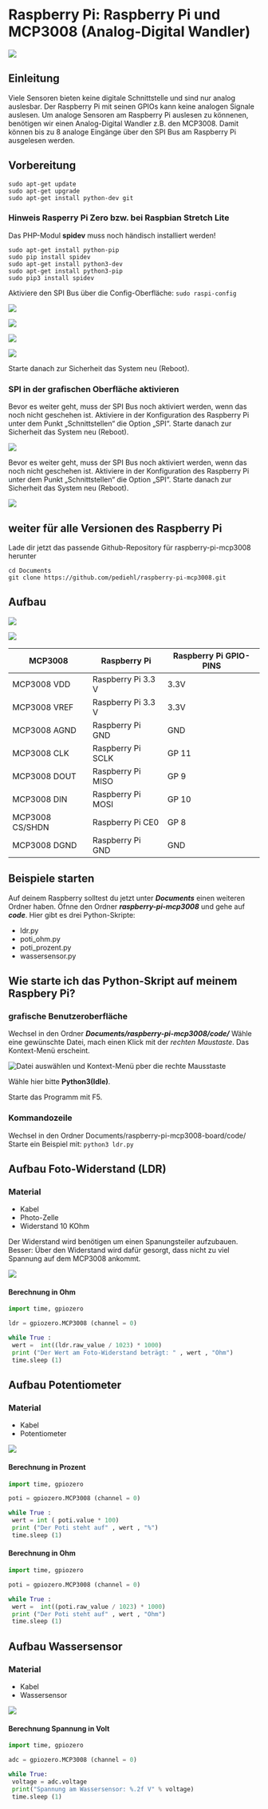 # Raspberry Pi: Raspberry Pi und MCP3008 (Analog-Digital Wandler)

![](images/20170114_192104.jpg)

## Einleitung
Viele Sensoren bieten keine digitale Schnittstelle und sind nur analog auslesbar.
Der Raspberry Pi mit seinen GPIOs kann keine analogen Signale auslesen. Um analoge Sensoren am Raspberry Pi auslesen zu könnenen, benötigen wir einen Analog-Digital Wandler z.B. den MCP3008. Damit können bis zu 8 analoge Eingänge über den SPI Bus am Raspberry Pi ausgelesen werden.

## Vorbereitung
```
sudo apt-get update
sudo apt-get upgrade
sudo apt-get install python-dev git
```

### Hinweis Rasperry Pi Zero bzw. bei Raspbian Stretch Lite
Das PHP-Modul **spidev** muss noch händisch installiert werden!

```
sudo apt-get install python-pip
sudo pip install spidev
sudo apt-get install python3-dev
sudo apt-get install python3-pip
sudo pip3 install spidev
```

Aktiviere den SPI Bus über die Config-Oberfläche: `sudo raspi-config`

![](images/raspi-config1.png)

![](images/raspi-config2.png)

![](images/raspi-config3.png)

![](images/raspi-config4.png)

Starte danach zur Sicherheit das System neu (Reboot).

### SPI in der grafischen Oberfläche aktivieren
Bevor es weiter geht, muss der SPI Bus noch aktiviert werden, wenn das noch nicht geschehen ist. Aktiviere in der Konfiguration des Raspberry Pi unter dem Punkt „Schnittstellen“ die Option „SPI“. Starte danach zur Sicherheit das System neu (Reboot).

![](images/spi_raspberry-pi.png)

Bevor es weiter geht, muss der SPI Bus noch aktiviert werden, wenn das noch nicht geschehen ist. Aktiviere in der Konfiguration des Raspberry Pi unter dem Punkt „Schnittstellen“ die Option „SPI“. Starte danach zur Sicherheit das System neu (Reboot).

![](images/spi_raspberry-pi.png)

## weiter für alle Versionen des Raspberry Pi

Lade dir jetzt das passende Github-Repository für raspberry-pi-mcp3008 herunter

```
cd Documents
git clone https://github.com/pediehl/raspberry-pi-mcp3008.git
```


## Aufbau
![](images/mcp3008_raspberry_Steckplatine.png)

![](images/mcp3008_Schaltplan.png)

MCP3008         | Raspberry Pi       | Raspberry Pi GPIO-PINS
----------------|--------------------|-----------------------
MCP3008 VDD     | Raspberry Pi 3.3 V | 3.3V
MCP3008 VREF    | Raspberry Pi 3.3 V | 3.3V
MCP3008 AGND    | Raspberry Pi GND   | GND
MCP3008 CLK     | Raspberry Pi SCLK  | GP 11
MCP3008 DOUT    | Raspberry Pi MISO  | GP 9
MCP3008 DIN     | Raspberry Pi MOSI  | GP 10
MCP3008 CS/SHDN | Raspberry Pi CE0   | GP 8
MCP3008 DGND    | Raspberry  Pi GND  | GND

## Beispiele starten

Auf deinem Raspberry solltest du jetzt unter _**Documents**_ einen weiteren Ordner  haben. Öfnne den Ordner _**raspberry-pi-mcp3008**_ und gehe auf _**code**_. Hier gibt es drei Python-Skripte:

+ ldr.py
+ poti_ohm.py
+ poti_prozent.py
+ wassersensor.py

## Wie starte ich das Python-Skript auf meinem Raspbery Pi?

### grafische Benutzeroberfläche
Wechsel in den Ordner _**Documents/raspberry-pi-mcp3008/code/**_
Wähle eine gewünschte Datei, mach einen Klick mit der _rechten Maustaste_. Das Kontext-Menü erscheint.

![Datei auswählen und Kontext-Menü pber die rechte Mausstaste](images/dateibereich_python3_auswaehlen.png)

Wähle hier bitte **Python3(Idle)**.

Starte das Programm mit F5.

### Kommandozeile
Wechsel in den Ordner Documents/raspberry-pi-mcp3008-board/code/
Starte ein Beispiel mit: `python3 ldr.py`


## Aufbau Foto-Widerstand (LDR)
### Material
* Kabel
* Photo-Zelle
* Widerstand 10 KOhm

Der Widerstand wird benötigen um einen Spanungsteiler aufzubauen. Besser: Über den Widerstand wird dafür gesorgt, dass nicht zu viel Spannung auf dem MCP3008 ankommt.

![](images/mcp3008_raspberry_helligkeitssensor_Steckplatine.png)

#### Berechnung in Ohm

```python
import time, gpiozero

ldr = gpiozero.MCP3008 (channel = 0)

while True :
 wert =  int((ldr.raw_value / 1023) * 1000)
 print ("Der Wert am Foto-Widerstand beträgt: " , wert , "Ohm")
 time.sleep (1)
```


## Aufbau Potentiometer
### Material
* Kabel
* Potentiometer

![](images/mcp3008_raspberry_potentiometer_Steckplatine.png)

#### Berechnung in Prozent
```python
import time, gpiozero

poti = gpiozero.MCP3008 (channel = 0)

while True :
 wert = int ( poti.value * 100)
 print ("Der Poti steht auf" , wert , "%")
 time.sleep (1)
```

#### Berechnung in Ohm
```python
import time, gpiozero

poti = gpiozero.MCP3008 (channel = 0)

while True :
 wert =  int((poti.raw_value / 1023) * 1000)
 print ("Der Poti steht auf" , wert , "Ohm")
 time.sleep (1)

```

## Aufbau Wassersensor
### Material
* Kabel
* Wassersensor

![](images/mcp3008_raspberry_wassersensor_Steckplatine.png)

#### Berechnung Spannung in Volt
```python
import time, gpiozero

adc = gpiozero.MCP3008 (channel = 0)

while True:
 voltage = adc.voltage
 print("Spannung am Wassersensor: %.2f V" % voltage)
 time.sleep (1)
```
